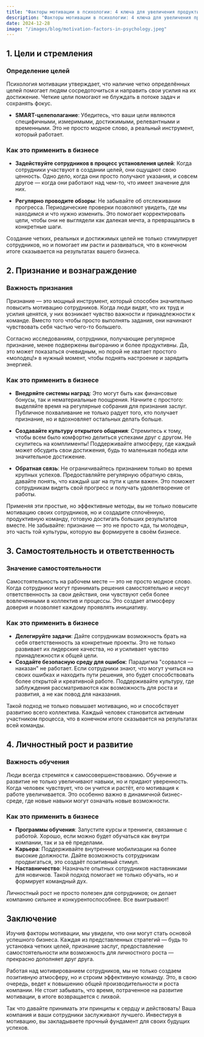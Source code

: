 ```yaml
---  
title: "Факторы мотивации в психологии: 4 ключа для увеличения продуктивности в бизнесе"  
description: "Факторы мотивации в психологии: 4 ключа для увеличения продуктивности в бизнесе"  
date: 2024-12-28
image: "/images/blog/motivation-factors-in-psychology.jpeg" 
---
```


## 1. Цели и стремления

### Определение целей
Психология мотивации утверждает, что наличие четко определённых целей помогает людям сосредоточиться и направить свои усилия на их достижение. Четкие цели помогают не блуждать в потоке задач и сохранять фокус.

- **SMART-целеполагание**: Убедитесь, что ваши цели являются специфичными, измеримыми, достижимыми, релевантными и временными. Это не просто модное слово, а реальный инструмент, который работает.

### Как это применить в бизнесе
- **Задействуйте сотрудников в процесс установления целей**: Когда сотрудники участвуют в создании целей, они ощущают свою ценность. Одно дело, когда они просто получают указания, и совсем другое — когда они работают над чем-то, что имеет значение для них.
  
- **Регулярно проводите обзоры**: Не забывайте об отслеживании прогресса. Периодические проверки позволяют увидеть, где мы находимся и что нужно изменить. Это помогает корректировать цели, чтобы они не выглядели как далекая мечта, а превращались в конкретные шаги.

Создание четких, реальных и достижимых целей не только стимулирует сотрудников, но и помогает им расти и развиваться, что в конечном итоге сказывается на результатах вашего бизнеса.
## 2. Признание и вознаграждение

### Важность признания
Признание — это мощный инструмент, который способен значительно повысить мотивацию сотрудников. Когда люди видят, что их труд и усилия ценятся, у них возникает чувство важности и принадлежности к команде. Вместо того чтобы просто выполнять задания, они начинают чувствовать себя частью чего-то большего.

Согласно исследованиям, сотрудники, получающие регулярное признание, менее подвержены выгоранию и более продуктивны. Да, это может показаться очевидным, но порой не хватает простого «молодец!» в нужный момент, чтобы поднять настроение и зарядить энергией. 

### Как это применить в бизнесе
- **Внедряйте системы наград**: Это могут быть как финансовые бонусы, так и нематериальные поощрения. Начните с простого: выделяйте время на регулярные собрания для признания заслуг. Публичное похваливание не только радует того, кто получает признание, но и вдохновляет остальных делать больше.

- **Создавайте культуру открытого общения**: Стремитесь к тому, чтобы всем было комфортно делиться успехами друг с другом. Не скупитесь на комплименты! Поддерживайте атмосферу, где каждый может обсудить свои достижения, будь то маленькая победа или значительное достижение.

- **Обратная связь**: Не ограничивайтесь признанием только во время крупных успехов. Предоставляйте регулярную обратную связь, давайте понять, что каждый шаг на пути к цели важен. Это поможет сотрудникам видеть свой прогресс и получать удовлетворение от работы.

Применяя эти простые, но эффективные методы, вы не только повысите мотивацию своих сотрудников, но и создадите сплочённую, продуктивную команду, готовую достигать больших результатов вместе. Не забывайте: признание — это не просто «да, ты молодец», это часть той культуры, которую вы формируете в своём бизнесе.
## 3. Самостоятельность и ответственность

### Значение самостоятельности
Самостоятельность на рабочем месте — это не просто модное слово. Когда сотрудники могут принимать решения самостоятельно и несут ответственность за свои действия, они чувствуют себя более вовлеченными в коллектив и процессы. Это создает атмосферу доверия и позволяет каждому проявлять инициативу.

### Как это применить в бизнесе
- **Делегируйте задачи**: Дайте сотрудникам возможность брать на себя ответственность за конкретные проекты. Это не только развивает их лидерские качества, но и усиливает чувство принадлежности к общей цели.
- **Создайте безопасную среду для ошибок**: Парадигма "сорвался — наказан" не работает. Если сотрудники знают, что могут учиться на своих ошибках и находить пути решения, это будет способствовать более открытой и креативной работе. Поддерживайте культуру, где заблуждения рассматриваются как возможность для роста и развития, а не как повод для наказания.

Такой подход не только повышает мотивацию, но и способствует развитию всего коллектива. Каждый человек становится активным участником процесса, что в конечном итоге сказывается на результатах всей команды.
## 4. Личностный рост и развитие

### Важность обучения
Люди всегда стремятся к самосовершенствованию. Обучение и развитие не только увеличивают навыки, но и придают уверенность. Когда человек чувствует, что он учится и растёт, его мотивация к работе увеличивается. Это особенно важно в динамичной бизнес-среде, где новые навыки могут означать новые возможности.

### Как это применить в бизнесе
- **Программы обучения**: Запустите курсы и тренинги, связанные с работой. Хорошо, если можно будет обучаться как внутри компании, так и за её пределами. 
- **Карьера**: Поддерживайте внутренние мобилизации на более высокие должности. Дайте возможность сотрудникам продвигаться, это создаёт позитивный стимул. 
- **Наставничество**: Назначьте опытных сотрудников наставниками для новичков. Такой подход помогает не только обучать, но и формирует командный дух.

Личностный рост не просто полезен для сотрудников; он делает компанию сильнее и конкурентоспособнее. Все выигрывают!
## Заключение

Изучив факторы мотивации, мы увидели, что они могут стать основой успешного бизнеса. Каждая из представленных стратегий — будь то установка четких целей, признание заслуг, предоставление самостоятельности или возможность для личностного роста — прекрасно дополняет друг друга. 

Работая над мотивированием сотрудников, мы не только создаем позитивную атмосферу, но и строим эффективную команду. Это, в свою очередь, ведет к повышению общей производительности и роста компании. Не стоит забывать, что время, потраченное на развитие мотивации, в итоге возвращается с лихвой.

Так что давайте принимать эти принципы к сердцу и действовать! Ваша компания и ваши сотрудники заслуживают лучшего. Инвестируя в мотивацию, вы закладываете прочный фундамент для своих будущих успехов.
